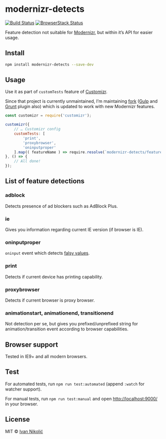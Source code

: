 # modernizr-detects

[![Build Status][ci-img]][ci] [![BrowserStack Status][browserstack-img]][browserstack]

Feature detection not suitable for [Modernizr][modernizr], but within it’s API for easier usage.

## Install

```sh
npm install modernizr-detects --save-dev
```

## Usage

Use it as part of `customTests` feature of [Customizr][customizr].

Since that project is currently unmaintained, I’m maintaining [fork][customizr-fork] ([Gulp][customizr-fork-gulp] and [Grunt][customizr-fork-grunt] plugin also) which is updated to work with new Modernizr features.

```js
const customizr = require('customizr');

customizr({
	// … Customizr config
	customTests: [
		'print',
		'proxybrowser',
		'oninputproper'
	].map(( featureName ) => require.resolve(`modernizr-detects/feature-detects/${featureName}`))
}, () => {
	// All done!
});
```

## List of feature detections

### adblock

Detects presence of ad blockers such as AdBlock Plus.

### ie

Gives you information regarding current IE version (if browser is IE).

### oninputproper

`oninput` event which detects [falsy values](https://developer.mozilla.org/en-US/docs/Web/Events/input#Browser_compatibility).

### print

Detects if current device has printing capability.

### proxybrowser

Detects if current browser is proxy browser.

### animationstart, animationend, transitionend

Not detection per se, but gives you prefixed/unprefixed string for animation/transition event according to browser capabilities.

## Browser support

Tested in IE9+ and all modern browsers.

## Test

For automated tests, run `npm run test:automated` (append `:watch` for watcher support).

For manual tests, run `npm run test:manual` and open <http://localhost:9000/> in your browser.

## License

MIT © [Ivan Nikolić](http://ivannikolic.com)

[modernizr]: http://modernizr.com
[customizr]: https://github.com/doctyper/customizr
[customizr-fork]: https://github.com/niksy/customizr
[customizr-fork-gulp]: https://github.com/niksy/gulp-modernizr
[customizr-fork-grunt]: https://github.com/niksy/grunt-modernizr
[ci]: https://travis-ci.org/niksy/modernizr-detects
[ci-img]: https://travis-ci.org/niksy/modernizr-detects.svg?branch=master
[browserstack]: https://www.browserstack.com/
[browserstack-img]: https://www.browserstack.com/automate/badge.svg?badge_key=NVhJRVhOMzBSZXRCSDNxSUF1ZW55cnJGQ0xyZTNJcDFQSGUyZnl4MG5KWT0tLUN1blZwQXFpak52dEhWQjY4dmlpQlE9PQ==--c4141f7b0cbc97b29063b1c65b1a8e1b6b3833d9
